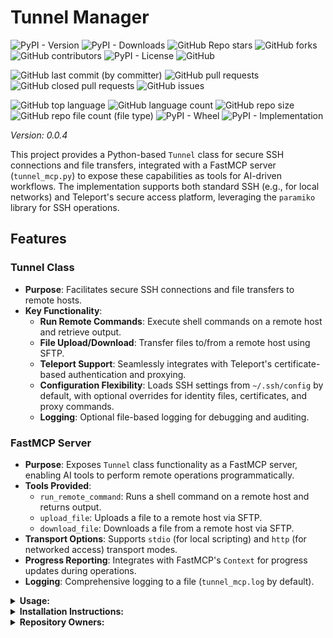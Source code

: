 # Tunnel Manager

![PyPI - Version](https://img.shields.io/pypi/v/tunnel-manager)
![PyPI - Downloads](https://img.shields.io/pypi/dd/tunnel-manager)
![GitHub Repo stars](https://img.shields.io/github/stars/Knuckles-Team/tunnel-manager)
![GitHub forks](https://img.shields.io/github/forks/Knuckles-Team/tunnel-manager)
![GitHub contributors](https://img.shields.io/github/contributors/Knuckles-Team/tunnel-manager)
![PyPI - License](https://img.shields.io/pypi/l/tunnel-manager)
![GitHub](https://img.shields.io/github/license/Knuckles-Team/tunnel-manager)

![GitHub last commit (by committer)](https://img.shields.io/github/last-commit/Knuckles-Team/tunnel-manager)
![GitHub pull requests](https://img.shields.io/github/issues-pr/Knuckles-Team/tunnel-manager)
![GitHub closed pull requests](https://img.shields.io/github/issues-pr-closed/Knuckles-Team/tunnel-manager)
![GitHub issues](https://img.shields.io/github/issues/Knuckles-Team/tunnel-manager)

![GitHub top language](https://img.shields.io/github/languages/top/Knuckles-Team/tunnel-manager)
![GitHub language count](https://img.shields.io/github/languages/count/Knuckles-Team/tunnel-manager)
![GitHub repo size](https://img.shields.io/github/repo-size/Knuckles-Team/tunnel-manager)
![GitHub repo file count (file type)](https://img.shields.io/github/directory-file-count/Knuckles-Team/tunnel-manager)
![PyPI - Wheel](https://img.shields.io/pypi/wheel/tunnel-manager)
![PyPI - Implementation](https://img.shields.io/pypi/implementation/tunnel-manager)

*Version: 0.0.4*

This project provides a Python-based `Tunnel` class for secure SSH connections and file transfers,
integrated with a FastMCP server (`tunnel_mcp.py`) to expose these capabilities as tools for AI-driven workflows.
The implementation supports both standard SSH (e.g., for local networks) and
Teleport's secure access platform, leveraging the `paramiko` library for SSH operations.

## Features

### Tunnel Class
- **Purpose**: Facilitates secure SSH connections and file transfers to remote hosts.
- **Key Functionality**:
    - **Run Remote Commands**: Execute shell commands on a remote host and retrieve output.
    - **File Upload/Download**: Transfer files to/from a remote host using SFTP.
    - **Teleport Support**: Seamlessly integrates with Teleport's certificate-based authentication and proxying.
    - **Configuration Flexibility**: Loads SSH settings from `~/.ssh/config` by default, with optional overrides for identity files, certificates, and proxy commands.
    - **Logging**: Optional file-based logging for debugging and auditing.

### FastMCP Server
- **Purpose**: Exposes `Tunnel` class functionality as a FastMCP server, enabling AI tools to perform remote operations programmatically.
- **Tools Provided**:
    - `run_remote_command`: Runs a shell command on a remote host and returns output.
    - `upload_file`: Uploads a file to a remote host via SFTP.
    - `download_file`: Downloads a file from a remote host via SFTP.
- **Transport Options**: Supports `stdio` (for local scripting) and `http` (for networked access) transport modes.
- **Progress Reporting**: Integrates with FastMCP's `Context` for progress updates during operations.
- **Logging**: Comprehensive logging to a file (`tunnel_mcp.log` by default).


<details>
  <summary><b>Usage:</b></summary>

## Tunnel Class
The `Tunnel` class can be used standalone for SSH operations. Example:

```python
from tunnel_manager import Tunnel

# Initialize with a remote host (assumes ~/.ssh/config or explicit params)
tunnel = Tunnel(
    remote_host="example.com",
    identity_file="/path/to/id_rsa",
    certificate_file="/path/to/cert",  # Optional for Teleport
    proxy_command="tsh proxy ssh %h",  # Optional for Teleport
    log_file="tunnel.log"
)

# Connect and run a command
tunnel.connect()
out, err = tunnel.run_command("ls -la /tmp")
print(f"Output: {out}\nError: {err}")

# Upload a file
tunnel.send_file("/local/file.txt", "/remote/file.txt")

# Download a file
tunnel.receive_file("/remote/file.txt", "/local/downloaded.txt")

# Close the connection
tunnel.close()
```


## FastMCP Server
The FastMCP server exposes the `Tunnel` functionality as AI-accessible tools. Start the server with:

```bash
python tunnel_mcp.py --transport stdio
```

Or for HTTP transport:
```bash
python tunnel_mcp.py --transport http --host 127.0.0.1 --port 8080
```

</details>

<details>
  <summary><b>Installation Instructions:</b></summary>

## Use with AI

Configure `mcp.json`
```json
{
  "mcpServers": {
    "tunnel_manager": {
      "command": "uv",
      "args": [
        "run",
        "--with",
        "tunnel-manager",
        "tunnel-manager-mcp"
      ],
      "env": {
        "TUNNEL_REMOTE_HOST": "user@192.168.1.12", // Optional
        "TUNNEL_REMOTE_PORT": "22",                // Optional
        "TUNNEL_IDENTITY_FILE": "",                // Optional
        "TUNNEL_CERTIFICATE": "",                  // Optional
        "TUNNEL_PROXY_COMMAND": "",                // Optional
        "TUNNEL_LOG_FILE": "~./tunnel_log.txt"     // Optional
      },
      "timeout": 200000
    }
  }
}
```

### Deploy MCP Server as a container
```bash
docker pull knucklessg1/tunnel-manager:latest
```

Modify the `compose.yml`

```compose
services:
  tunnel-manager:
    image: knucklessg1/tunnel-manager:latest
    environment:
      - HOST=0.0.0.0
      - PORT=8021
    ports:
      - 8021:8021
```

### Install Python Package

```bash
python -m pip install tunnel-manager
```

or

```bash
uv pip install --upgrade tunnel-manager
```


</details>

<details>
  <summary><b>Repository Owners:</b></summary>


<img width="100%" height="180em" src="https://github-readme-stats.vercel.app/api?username=Knucklessg1&show_icons=true&hide_border=true&&count_private=true&include_all_commits=true" />

![GitHub followers](https://img.shields.io/github/followers/Knucklessg1)
![GitHub User's stars](https://img.shields.io/github/stars/Knucklessg1)
</details>
